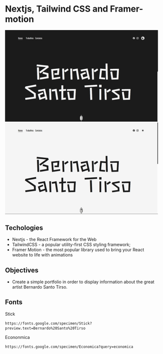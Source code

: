 # Nextjs, Tailwind CSS and Framer-motion

![Home Dark](https://github.com/dopelyner/bernardo-santo-tirso/blob/master/public/showcase/home-dark.png?raw=true)
![Home Light](https://github.com/dopelyner/bernardo-santo-tirso/blob/master/public/showcase/home-light.png?raw=true)


##  Techologies 
- Nextjs - the React Framework for the Web
- TailwindCSS - a popular utility-first CSS styling framework;
- Framer Motion - the most popular library used to bring your React website to life with animations

##  Objectives
- Create a simple portfolio in order to display information about the great artist Bernardo Santo Tirso.

## Fonts
Stick
```
https://fonts.google.com/specimen/Stick?preview.text=Bernardo%20Santo%20Tirso
```
Econonmica
```
https://fonts.google.com/specimen/Economica?query=economica
```